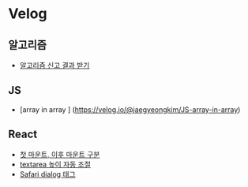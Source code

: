 # Velog

## 알고리즘
- [알고리즘 신고 결과 받기](https://velog.io/@jaegyeongkim/알고리즘-신고-결과-받기](https://velog.io/@jaegyeongkim/%EC%95%8C%EA%B3%A0%EB%A6%AC%EC%A6%98-%EC%8B%A0%EA%B3%A0-%EA%B2%B0%EA%B3%BC-%EB%B0%9B%EA%B8%B0))

## JS
- [array in array ] (https://velog.io/@jaegyeongkim/JS-array-in-array)

## React
- [첫 마운트, 이후 마운트 구분](https://velog.io/@jaegyeongkim/%EC%B2%AB-%EB%A7%88%EC%9A%B4%ED%8A%B8-%EC%9D%B4%ED%9B%84-%EB%A7%88%EC%9A%B4%ED%8A%B8-%EA%B5%AC%EB%B6%84)
- [textarea 높이 자동 조절](https://velog.io/@jaegyeongkim/textarea-%EB%86%92%EC%9D%B4-%EC%9E%90%EB%8F%99-%EC%A1%B0%EC%A0%88)
- [Safari dialog 태그](https://velog.io/@jaegyeongkim/Safari-dialog-%ED%83%9C%EA%B7%B8-%EC%95%88-%EB%A8%B9%EB%8A%94%EB%8B%A4)
